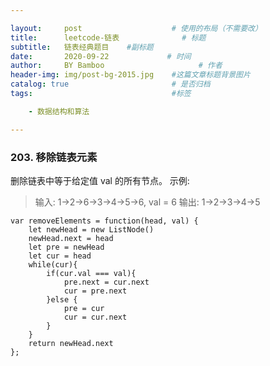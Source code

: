 ```yaml
---

layout:     post                    # 使用的布局（不需要改）
title:      leetcode-链表              # 标题 
subtitle:   链表经典题目    #副标题
date:       2020-09-22             # 时间
author:     BY Bamboo                     # 作者
header-img: img/post-bg-2015.jpg    #这篇文章标题背景图片
catalog: true                       # 是否归档
tags:                               #标签

    - 数据结构和算法

---
```


### 203. 移除链表元素
删除链表中等于给定值 val 的所有节点。
示例:
>输入: 1->2->6->3->4->5->6, val = 6
>输出: 1->2->3->4->5

```
var removeElements = function(head, val) {
    let newHead = new ListNode()
    newHead.next = head
    let pre = newHead
    let cur = head
    while(cur){
        if(cur.val === val){
            pre.next = cur.next
            cur = pre.next
        }else {
            pre = cur
            cur = cur.next
        }
    }
    return newHead.next
};
```




